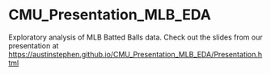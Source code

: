 # CMU_Presentation_MLB_EDA
Exploratory analysis of MLB Batted Balls data. 
Check out the slides from our presentation at https://austinstephen.github.io/CMU_Presentation_MLB_EDA/Presentation.html
